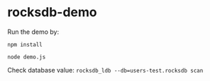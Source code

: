 # rocksdb-demo

Run the demo by:

```
npm install

node demo.js
```

Check database value:  `rocksdb_ldb --db=users-test.rocksdb scan`
